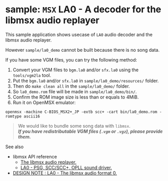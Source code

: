 # sample: `MSX` LA0 - A decoder for the libmsx audio replayer

This sample application shows usecase of `LA0` audio decoder and the libmsx
audio replayer.

However `sample/la0_demo` cannot be built because there is no song data.

If you have some VGM files, you can try the following method:

1. Convert your VGM files to `bgm.la0` and/or `sfx.la0` using the `tools/vgm2la` tool.
2. Put the `bgm.la0` and/or `sfx.la0` in `sample/la0_demo/resources/` folder.
3. Then do `make clean all` in the `sample/la0_demo/` folder.
4. So `la0_demo.rom` file will be made in `sample/la0_demo/bin/`.
5. Confirm the ROM image size is less than or equals to 4MiB.
6. Run it on OpenMSX emulator:
~~~
openmsx -machine C-BIOS_MSX2+_JP -extb scc+ -cart bin/la0_demo.rom -romtype ascii16
~~~


> We would like to bundle some song data with `libmsx`.  
> _**If you have redistributable VGM files (`.vgm` or `.vgz`), please provide them.**_


See also
- libmsx API reference
  - [The libmsx audio replayer.](https://mori0091.github.io/libmsx/group__AUDIO.html)
  - [LA0 - PSG, SCC/SCC+, OPLL sound driver.](https://mori0091.github.io/libmsx/group__LA0__DECODER.html)
- [DESIGN NOTE : LA0 - The libmsx audio format 0.](https://github.com/mori0091/libmsx/blob/main/docs/design-notes_la0.md)
